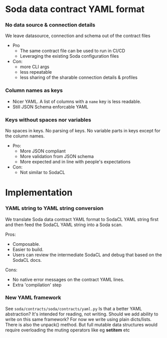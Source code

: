 # Soda data contract YAML format

### No data source & connection details

We leave datasource, connection and schema out of the contract files
  * Pro
    * The same contract file can be used to run in CI/CD
    * Leveraging the existing Soda configuration files
  * Con: 
    * more CLI args
    * less repeatable
    * less sharing of the sharable connection details & profiles  

### Column names as keys

* Nicer YAML. A list of columns with a `name` key is less readable.
* Still JSON Schema enforcable YAML 

### Keys without spaces nor variables 

No spaces in keys.  No parsing of keys.  No variable parts in keys except for the column names.

* Pro: 
  * More JSON compliant
  * More validation from JSON schema
  * More expected and in line with people's expectations
* Con:
  * Not similar to SodaCL

# Implementation

### YAML string to YAML string conversion 

We translate Soda data contract YAML format to SodaCL YAML string first and then feed the SodaCL YAML 
string into a Soda scan.

Pros:
* Composable.  
* Easier to build.
* Users can review the intermediate SodaCL and debug that based on the SodaCL docs.

Cons: 
* No native error messages on the contract YAML lines.
* Extra 'compilation' step

### New YAML framework

See `soda/contracts/soda/contracts/yaml.py` 
Is that a better YAML abstraction?
It's intended for reading, not writing. Should we add ability to write on this same framework?
For now we write using plain dicts/lists.  There is also the unpack() method.
But full mutable data structures would require overloading the muting operators like eg __setitem__ etc

